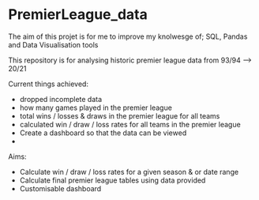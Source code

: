 # PremierLeague_data
The aim of this projet is for me to improve my knolwesge of; SQL, Pandas and Data Visualisation tools

This repository is for analysing historic premier league data from 93/94 --> 20/21

Current things achieved: 
- dropped incomplete data
- how many games played in the premier league
- total wins / losses & draws in the premier league for all teams
- calculated win / draw / loss rates for all teams in the premier league
- Create a dashboard so that the data can be viewed
- 
Aims:
- Calculate win / draw / loss rates for a given season & or date range
- Calculate final premier league tables using data provided
- Customisable dashboard